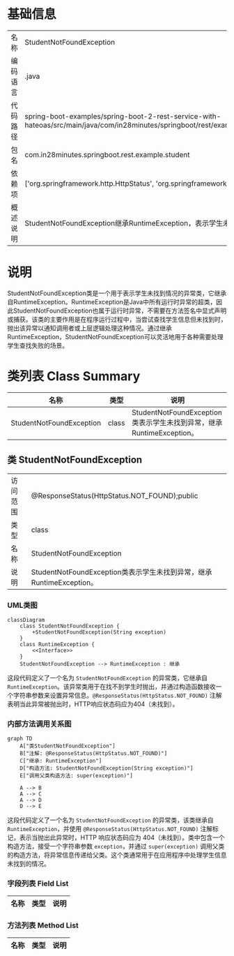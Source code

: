 # 基础信息

|      |      |
|------|------|
| 名称 | StudentNotFoundException |
| 编码语言 | .java |
| 代码路径 | spring-boot-examples/spring-boot-2-rest-service-with-hateoas/src/main/java/com/in28minutes/springboot/rest/example/student/StudentNotFoundException.java |
| 包名 | com.in28minutes.springboot.rest.example.student |
| 依赖项 | ['org.springframework.http.HttpStatus', 'org.springframework.web.bind.annotation.ResponseStatus'] |
| 概述说明 | StudentNotFoundException继承RuntimeException，表示学生未找到异常。 |

# 说明

StudentNotFoundException类是一个用于表示学生未找到情况的异常类，它继承自RuntimeException。RuntimeException是Java中所有运行时异常的超类，因此StudentNotFoundException也属于运行时异常，不需要在方法签名中显式声明或捕获。该类的主要作用是在程序运行过程中，当尝试查找学生信息但未找到时，抛出该异常以通知调用者或上层逻辑处理这种情况。通过继承RuntimeException，StudentNotFoundException可以灵活地用于各种需要处理学生查找失败的场景。

# 类列表 Class Summary

| 名称   | 类型  | 说明 |
|-------|------|-------------|
| StudentNotFoundException | class | StudentNotFoundException类表示学生未找到异常，继承RuntimeException。 |



## 类 StudentNotFoundException

|      |      |
|------|------|
| 访问范围 | @ResponseStatus(HttpStatus.NOT_FOUND);public |
| 类型 | class |
| 名称 | StudentNotFoundException |
| 说明 | StudentNotFoundException类表示学生未找到异常，继承RuntimeException。 |


### UML类图

```mermaid
classDiagram
    class StudentNotFoundException {
        +StudentNotFoundException(String exception)
    }
    class RuntimeException {
        <<Interface>>
    }
    StudentNotFoundException --> RuntimeException : 继承
```

这段代码定义了一个名为 `StudentNotFoundException` 的异常类，它继承自 `RuntimeException`。该异常类用于在找不到学生时抛出，并通过构造函数接收一个字符串参数来设置异常信息。`@ResponseStatus(HttpStatus.NOT_FOUND)` 注解表明当此异常被抛出时，HTTP响应状态码应为404（未找到）。


### 内部方法调用关系图

```mermaid
graph TD
    A["类StudentNotFoundException"]
    B["注解: @ResponseStatus(HttpStatus.NOT_FOUND)"]
    C["继承: RuntimeException"]
    D["构造方法: StudentNotFoundException(String exception)"]
    E["调用父类构造方法: super(exception)"]

    A --> B
    A --> C
    A --> D
    D --> E
```

这段代码定义了一个名为 `StudentNotFoundException` 的异常类，该类继承自 `RuntimeException`，并使用 `@ResponseStatus(HttpStatus.NOT_FOUND)` 注解标记，表示当抛出此异常时，HTTP 响应状态码应为 404（未找到）。类中包含一个构造方法，接受一个字符串参数 `exception`，并通过 `super(exception)` 调用父类的构造方法，将异常信息传递给父类。这个类通常用于在应用程序中处理学生信息未找到的情况。

### 字段列表 Field List

| 名称  | 类型  | 说明 |
|-------|-------|------|

### 方法列表 Method List

| 名称  | 类型  | 说明 |
|-------|-------|------|




